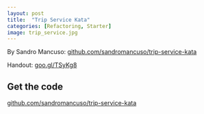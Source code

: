 ```yaml
---
layout: post
title:  "Trip Service Kata"
categories: [Refactoring, Starter]
image: trip_service.jpg
---
```


By Sandro Mancuso: [github.com/sandromancuso/trip-service-kata](https://github.com/sandromancuso/trip-service-kata)

Handout: [goo.gl/TSyKg8](https://goo.gl/TSyKg8)

## Get the code
[github.com/sandromancuso/trip-service-kata](https://github.com/sandromancuso/trip-service-kata)
